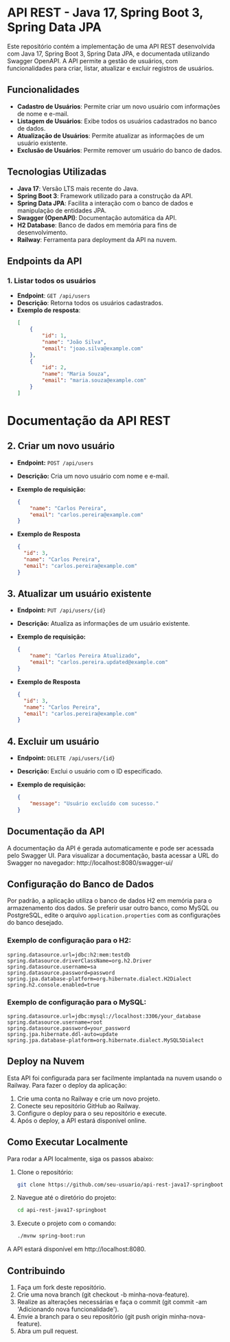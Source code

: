 # API REST - Java 17, Spring Boot 3, Spring Data JPA

Este repositório contém a implementação de uma API REST desenvolvida com Java 17, Spring Boot 3, Spring Data JPA, e documentada utilizando Swagger OpenAPI. A API permite a gestão de usuários, com funcionalidades para criar, listar, atualizar e excluir registros de usuários.

## Funcionalidades

- **Cadastro de Usuários**: Permite criar um novo usuário com informações de nome e e-mail.
- **Listagem de Usuários**: Exibe todos os usuários cadastrados no banco de dados.
- **Atualização de Usuários**: Permite atualizar as informações de um usuário existente.
- **Exclusão de Usuários**: Permite remover um usuário do banco de dados.

## Tecnologias Utilizadas

- **Java 17**: Versão LTS mais recente do Java.
- **Spring Boot 3**: Framework utilizado para a construção da API.
- **Spring Data JPA**: Facilita a interação com o banco de dados e manipulação de entidades JPA.
- **Swagger (OpenAPI)**: Documentação automática da API.
- **H2 Database**: Banco de dados em memória para fins de desenvolvimento.
- **Railway**: Ferramenta para deployment da API na nuvem.

## Endpoints da API

### 1. Listar todos os usuários

- **Endpoint**: `GET /api/users`
- **Descrição**: Retorna todos os usuários cadastrados.
- **Exemplo de resposta**:
  ```json
  [
      {
          "id": 1,
          "name": "João Silva",
          "email": "joao.silva@example.com"
      },
      {
          "id": 2,
          "name": "Maria Souza",
          "email": "maria.souza@example.com"
      }
  ]

# Documentação da API REST

## 2. Criar um novo usuário
- **Endpoint:** `POST /api/users`
- **Descrição:** Cria um novo usuário com nome e e-mail.
- **Exemplo de requisição:**

  ```json
  {
      "name": "Carlos Pereira",
      "email": "carlos.pereira@example.com"
  }
- **Exemplo de Resposta**

  ```json
  {
    "id": 3,
    "name": "Carlos Pereira",
    "email": "carlos.pereira@example.com"
  }

## 3. Atualizar um usuário existente
- **Endpoint:** `PUT /api/users/{id}`
- **Descrição:** Atualiza as informações de um usuário existente.
- **Exemplo de requisição:**

  ```json
  {
      "name": "Carlos Pereira Atualizado",
      "email": "carlos.pereira.updated@example.com"
  }

- **Exemplo de Resposta**

  ```json
  {
    "id": 3,
    "name": "Carlos Pereira",
    "email": "carlos.pereira@example.com"
  }

## 4. Excluir um usuário
- **Endpoint:** `DELETE /api/users/{id}`
- **Descrição:** Exclui o usuário com o ID especificado.
- **Exemplo de requisição:**

  ```json
  {
      "message": "Usuário excluído com sucesso."
  }

## Documentação da API
A documentação da API é gerada automaticamente e pode ser acessada pelo Swagger UI. Para visualizar a documentação, basta acessar a URL do Swagger no navegador:
http://localhost:8080/swagger-ui/


## Configuração do Banco de Dados
Por padrão, a aplicação utiliza o banco de dados H2 em memória para o armazenamento dos dados. Se preferir usar outro banco, como MySQL ou PostgreSQL, edite o arquivo `application.properties` com as configurações do banco desejado.

### Exemplo de configuração para o H2:

```properties
spring.datasource.url=jdbc:h2:mem:testdb
spring.datasource.driverClassName=org.h2.Driver
spring.datasource.username=sa
spring.datasource.password=password
spring.jpa.database-platform=org.hibernate.dialect.H2Dialect
spring.h2.console.enabled=true
```

### Exemplo de configuração para o MySQL:

```properties
spring.datasource.url=jdbc:mysql://localhost:3306/your_database
spring.datasource.username=root
spring.datasource.password=your_password
spring.jpa.hibernate.ddl-auto=update
spring.jpa.database-platform=org.hibernate.dialect.MySQL5Dialect
```

## Deploy na Nuvem
Esta API foi configurada para ser facilmente implantada na nuvem usando o Railway. Para fazer o deploy da aplicação:

1. Crie uma conta no Railway e crie um novo projeto.
2. Conecte seu repositório GitHub ao Railway.
3. Configure o deploy para o seu repositório e execute.
4. Após o deploy, a API estará disponível online.

## Como Executar Localmente
Para rodar a API localmente, siga os passos abaixo:

1. Clone o repositório:

   ```bash
   git clone https://github.com/seu-usuario/api-rest-java17-springboot.git
2. Navegue até o diretório do projeto:
    ```bash
    cd api-rest-java17-springboot
3. Execute o projeto com o comando:
    ```bash
    ./mvnw spring-boot:run

A API estará disponível em http://localhost:8080.

## Contribuindo

1. Faça um fork deste repositório.
2. Crie uma nova branch (git checkout -b minha-nova-feature).
3. Realize as alterações necessárias e faça o commit (git commit -am 'Adicionando nova funcionalidade').
4. Envie a branch para o seu repositório (git push origin minha-nova-feature).
5. Abra um pull request.